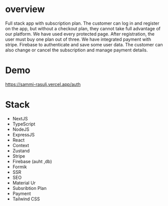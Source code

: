# overview
Full stack app with subscription plan. The customer can log in and register on the app, but without a checkout plan, they cannot take full advantage of our platform. We have used every protected page. After registration, the user must buy one plan out of three. We have integrated payment with stripe. Firebase to authenticate and save some user data. The customer can also change or cancel the subscription and manage payment details.
# Demo
 https://sammi-rasulj.vercel.app/auth
# Stack
- NextJS
- TypeScript
- NodeJS
- ExpressJS
- React
- Context
- Zustand
- Stripe
 - Firebase (auht ,db)
 - Formik
 - SSR
 - SEO
 - Material Ur
 - Subsribtion Plan
- Payment
- Tailwind CSS
